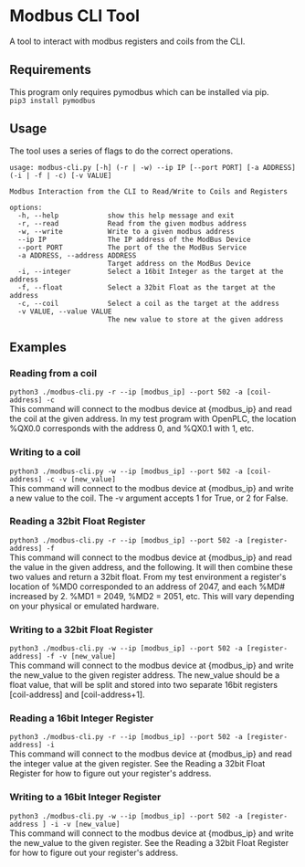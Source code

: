 # Modbus CLI Tool
A tool to interact with modbus registers and coils from the CLI.
## Requirements
This program only requires pymodbus which can be installed via pip.<br>
`pip3 install pymodbus`

## Usage
The tool uses a series of flags to do the correct operations.
```
usage: modbus-cli.py [-h] (-r | -w) --ip IP [--port PORT] [-a ADDRESS] (-i | -f | -c) [-v VALUE]

Modbus Interaction from the CLI to Read/Write to Coils and Registers

options:
  -h, --help            show this help message and exit
  -r, --read            Read from the given modbus address
  -w, --write           Write to a given modbus address
  --ip IP               The IP address of the ModBus Device
  --port PORT           The port of the the ModBus Service
  -a ADDRESS, --address ADDRESS
                        Target address on the ModBus Device
  -i, --integer         Select a 16bit Integer as the target at the address
  -f, --float           Select a 32bit Float as the target at the address
  -c, --coil            Select a coil as the target at the address
  -v VALUE, --value VALUE
                        The new value to store at the given address
```
## Examples
### Reading from a coil
`python3 ./modbus-cli.py -r --ip [modbus_ip] --port 502 -a [coil-address] -c`<br>
This command will connect to the modbus device at {modbus_ip} and read the coil at the given address. In my test program with OpenPLC, the location %QX0.0 corresponds with the address 0, and %QX0.1 with 1, etc.

### Writing to a coil
`python3 ./modbus-cli.py -w --ip [modbus_ip] --port 502 -a [coil-address] -c -v [new_value]`<br>
This command will connect to the modbus device at {modbus_ip} and write a new value to the coil. The -v argument accepts 1 for True, or 2 for False.

### Reading a 32bit Float Register
`python3 ./modbus-cli.py -r --ip [modbus_ip] --port 502 -a [register-address] -f`<br>
This command will connect to the modbus device at {modbus_ip} and read the value in the given address, and the following. It will then combine these two values and return a 32bit float. From my test environment a register's location of %MD0 corresponded to an address of 2047, and each %MD# increased by 2. %MD1 = 2049, %MD2 = 2051, etc. This will vary depending on your physical or emulated hardware.

### Writing to a 32bit Float Register
`python3 ./modbus-cli.py -w --ip [modbus_ip] --port 502 -a [register-address] -f -v [new_value]`<br>
This command will connect to the modbus device at {modbus_ip} and write the new_value to the given register address. The new_value should be a float value, that will be split and stored into two separate 16bit registers [coil-address] and [coil-address+1].

### Reading a 16bit Integer Register
`python3 ./modbus-cli.py -r --ip [modbus_ip] --port 502 -a [register-address] -i`<br>
This command will connect to the modbus device at {modbus_ip} and read the integer value at the given register. See the Reading a 32bit Float Register for how to figure out your register's address.

### Writing to a 16bit Integer Register
`python3 ./modbus-cli.py -w --ip [modbus_ip] --port 502 -a [register-address ] -i -v [new_value]`<br>
This command will connect to the modbus device at {modbus_ip} and write the new_value to the given register. See the Reading a 32bit Float Register for how to figure out your register's address.
